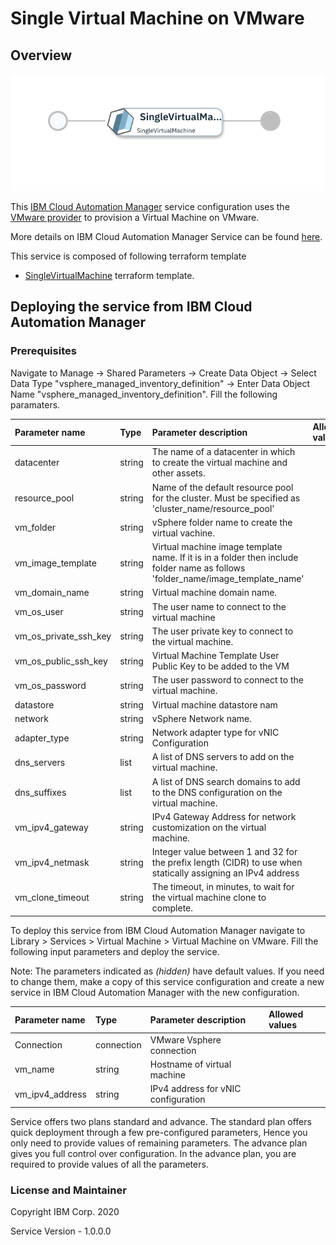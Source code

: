 # Single Virtual Machine on VMware

## Overview
![alt text](./VMOnVMware.png)

This [IBM Cloud Automation Manager](https://www.ibm.com/support/knowledgecenter/en/SS2L37/product_welcome_cloud_automation_manager.html) service configuration uses the [VMware provider](https://www.terraform.io/docs/providers/vsphere/index.html) to provision a Virtual Machine on VMware.

More details on IBM Cloud Automation Manager Service can be found [here](https://www.ibm.com/support/knowledgecenter/en/SS2L37_4.2.0.0/cam_managing_services.html).

This service is composed of following terraform template

- [SingleVirtualMachine](https://github.com/IBM-CAMHub-Open/starterlibrary/tree/2.4/VMware/terraform/hcl/singleVM) terraform template.

## Deploying the service from IBM Cloud Automation Manager

### Prerequisites

Navigate to Manage -> Shared Parameters -> Create Data Object -> Select Data Type "vsphere_managed_inventory_definition" -> Enter Data Object Name "vsphere_managed_inventory_definition". Fill the following paramaters.

| Parameter name                  | Type            | Parameter description      | Allowed values |
| :---                            | :---            | :---                       | :---           |
| datacenter                      | string      | The name of a datacenter in which to create the virtual machine and other assets.                                                | |
| resource_pool                   | string          | Name of the default resource pool for the cluster. Must be specified as 'cluster_name/resource_pool'                       | |
| vm_folder                       | string          | vSphere folder name to create the virtual vachine.                                                                         | |
| vm_image_template               | string          | Virtual machine image template name. If it is in a folder then include folder name as follows 'folder_name/image_template_name'                                                             | |
| vm_domain_name                  | string          | Virtual machine domain name.                                                                            | |
| vm_os_user                      | string          | The user name to connect to the virtual machine                                                                          | |
| vm_os_private_ssh_key           | string          | The user private key to connect to the virtual machine.                                                                         | |
| vm_os_public_ssh_key            | string          | Virtual Machine Template User Public Key to be added to the VM                                                                  | |
| vm_os_password                  | string          | The user password to connect to the virtual machine.                                                                         | |
| datastore                       | string          | Virtual machine datastore nam                                                                              | |
| network                         | string          | vSphere Network name.                                                                            | |
| adapter_type                    | string          | Network adapter type for vNIC Configuration                                                                    | |
| dns_servers                     | list          | A list of DNS servers to add on the virtual machine.                                                                         | |
| dns_suffixes                    | list          | A list of DNS search domains to add to the DNS configuration on the virtual machine.                                            | |
| vm_ipv4_gateway                 | string          | IPv4 Gateway Address for network customization on the virtual machine.                                                          | |
| vm_ipv4_netmask                 | string          | Integer value between 1 and 32 for the prefix length (CIDR) to use when statically assigning an IPv4 address                   | |
| vm_clone_timeout                | string          | The timeout, in minutes, to wait for the virtual machine clone to complete.                                                                        | |

To deploy this service from IBM Cloud Automation Manager navigate to Library > Services > Virtual Machine > Virtual Machine on VMware. Fill the following input parameters and deploy the service.

Note: The parameters indicated as _(hidden)_ have default values.  If you need to change them, make a copy of this service configuration and create a new service in IBM Cloud Automation Manager with the new configuration.

| Parameter name             | Type            | Parameter description      | Allowed values |
| :---                       | :---            | :---                       | :---           |
| Connection                 | connection      | VMware Vsphere connection                                                                                    | |
| vm_name                    | string          | Hostname of virtual machine                  | |
| vm_ipv4_address            | string          | IPv4 address for vNIC configuration          | |

Service offers two plans standard and advance. The standard plan offers quick deployment through a few pre-configured parameters, Hence you only need to provide values of remaining parameters. The advance plan gives you full control over configuration. In the advance plan, you are required to provide values of all the parameters.

### License and Maintainer

Copyright IBM Corp. 2020

Service Version - 1.0.0.0
 